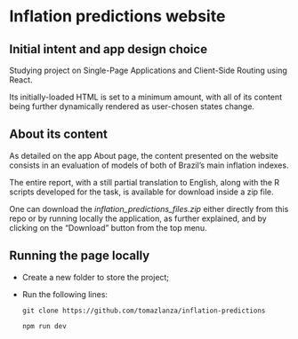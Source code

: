 
# Inflation predictions website

## Initial intent and app design choice

Studying project on Single-Page Applications and Client-Side Routing using React. 

Its initially-loaded HTML is set to a minimum amount, with all of its content being further dynamically rendered as user-chosen states change.

## About its content

As detailed on the app About page, the content presented on the website consists in an evaluation of models of both of Brazil’s main inflation indexes. 

The entire report, with a still partial translation to English, along with the R scripts developed for the task, is available for download inside a zip file.

One can download the *inflation_predictions_files.zip* either directly from this repo or by running locally the application, as further explained, and by clicking on the “Download” button from the top menu.

## Running the page locally

* Create a new folder to store the project;

* Run the following lines:

  ``` git clone https://github.com/tomazlanza/inflation-predictions ```
  
  ``` npm run dev ```

